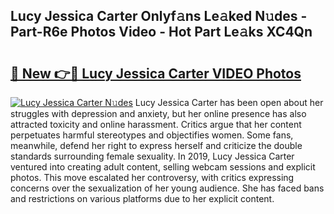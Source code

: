 ## Lucy Jessica Carter Onlyf𝚊ns Le𝚊ked N𝚞des - Part-R6e Photos Video - Hot Part Le𝚊ks XC4Qn

# <h2><a href="http://ac55386.deff.icu/?id=Lucy+Jessica+Carter">🔗 New 👉🔴 Lucy Jessica Carter VIDEO Photos</a></h2>

[![Lucy Jessica Carter N𝚞des](https://i.imgur.com/rIISA9y.gif)](http://ac55386.deff.icu/?id=Lucy+Jessica+Carter)
Lucy Jessica Carter has been open about her struggles with depression and anxiety, but her online presence has also attracted toxicity and online harassment. Critics argue that her content perpetuates harmful stereotypes and objectifies women. Some fans, meanwhile, defend her right to express herself and criticize the double standards surrounding female sexuality. In 2019, Lucy Jessica Carter ventured into creating adult content, selling webcam sessions and explicit photos. This move escalated her controversy, with critics expressing concerns over the sexualization of her young audience. She has faced bans and restrictions on various platforms due to her explicit content.
